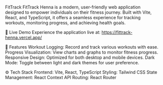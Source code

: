 FitTrack
FitTrack Henna is a modern, user-friendly web application designed to empower individuals on their fitness journey.
Built with Vite, React, and TypeScript, it offers a seamless experience for tracking workouts, monitoring progress,
and achieving health goals.

🚀 Live Demo
Experience the application live at: https://fittrack-henna.vercel.app/

🧩 Features
Workout Logging: Record and track various workouts with ease.
Progress Visualization: View charts and graphs to monitor fitness progress.
Responsive Design: Optimized for both desktop and mobile devices.
Dark Mode: Toggle between light and dark themes for user preference.

⚙️ Tech Stack
Frontend: Vite, React, TypeScript
Styling: Tailwind CSS
State Management: React Context API
Routing: React Router

